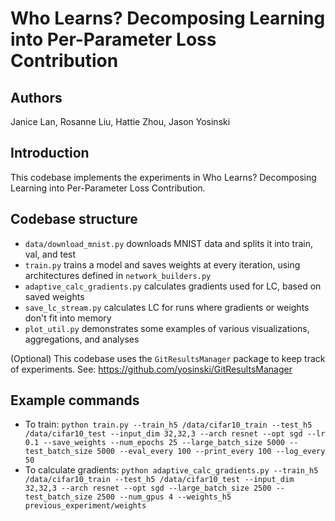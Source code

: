 # Who Learns? Decomposing Learning into Per-Parameter Loss Contribution

## Authors
Janice Lan, Rosanne Liu, Hattie Zhou, Jason Yosinski

## Introduction
This codebase implements the experiments in Who Learns? Decomposing Learning into Per-Parameter Loss Contribution.

## Codebase structure

* `data/download_mnist.py` downloads MNIST data and splits it into train, val, and test
* `train.py` trains a model and saves weights at every iteration, using architectures defined in `network_builders.py`
* `adaptive_calc_gradients.py` calculates gradients used for LC, based on saved weights
* `save_lc_stream.py` calculates LC for runs where gradients or weights don't fit into memory
* `plot_util.py` demonstrates some examples of various visualizations, aggregations, and analyses

(Optional) This codebase uses the `GitResultsManager` package to keep track of experiments. See: https://github.com/yosinski/GitResultsManager


## Example commands

* To train: `python train.py --train_h5 /data/cifar10_train --test_h5 /data/cifar10_test --input_dim 32,32,3 --arch resnet --opt sgd --lr 0.1 --save_weights --num_epochs 25 --large_batch_size 5000 --test_batch_size 5000 --eval_every 100 --print_every 100 --log_every 50`
* To calculate gradients: `python adaptive_calc_gradients.py --train_h5 /data/cifar10_train --test_h5 /data/cifar10_test --input_dim 32,32,3 --arch resnet --opt sgd --large_batch_size 2500 --test_batch_size 2500 --num_gpus 4 --weights_h5 previous_experiment/weights`

